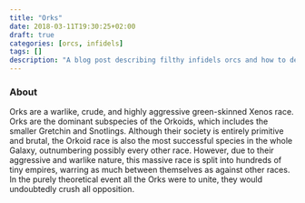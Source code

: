 ```yaml
---
title: "Orks"
date: 2018-03-11T19:30:25+02:00
draft: true
categories: [orcs, infidels]
tags: []
description: "A blog post describing filthy infidels orcs and how to deal with them"
---
```

### About
Orks are a warlike, crude, and highly aggressive green-skinned Xenos race. Orks are the dominant subspecies of the Orkoids, which includes the smaller Gretchin and Snotlings. Although their society is entirely primitive and brutal, the Orkoid race is also the most successful species in the whole Galaxy, outnumbering possibly every other race. However, due to their aggressive and warlike nature, this massive race is split into hundreds of tiny empires, warring as much between themselves as against other races. In the purely theoretical event all the Orks were to unite, they would undoubtedly crush all opposition.